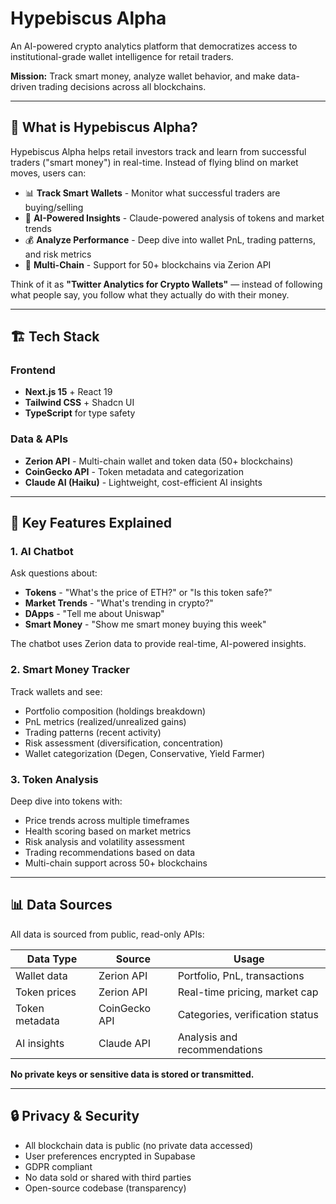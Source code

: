 # Hypebiscus Alpha

An AI-powered crypto analytics platform that democratizes access to institutional-grade wallet intelligence for retail traders.

**Mission:** Track smart money, analyze wallet behavior, and make data-driven trading decisions across all blockchains.

---

## 🎯 What is Hypebiscus Alpha?

Hypebiscus Alpha helps retail investors track and learn from successful traders ("smart money") in real-time. Instead of flying blind on market moves, users can:

- 📊 **Track Smart Wallets** - Monitor what successful traders are buying/selling
- 🤖 **AI-Powered Insights** - Claude-powered analysis of tokens and market trends
- 💰 **Analyze Performance** - Deep dive into wallet PnL, trading patterns, and risk metrics
- 🔗 **Multi-Chain** - Support for 50+ blockchains via Zerion API

Think of it as **"Twitter Analytics for Crypto Wallets"** — instead of following what people say, you follow what they actually do with their money.

---

## 🏗️ Tech Stack

### Frontend
- **Next.js 15** + React 19
- **Tailwind CSS** + Shadcn UI
- **TypeScript** for type safety

### Data & APIs
- **Zerion API** - Multi-chain wallet and token data (50+ blockchains)
- **CoinGecko API** - Token metadata and categorization
- **Claude AI (Haiku)** - Lightweight, cost-efficient AI insights

---

## 🎯 Key Features Explained

### 1. AI Chatbot
Ask questions about:
- **Tokens** - "What's the price of ETH?" or "Is this token safe?"
- **Market Trends** - "What's trending in crypto?"
- **DApps** - "Tell me about Uniswap"
- **Smart Money** - "Show me smart money buying this week"

The chatbot uses Zerion data to provide real-time, AI-powered insights.

### 2. Smart Money Tracker
Track wallets and see:
- Portfolio composition (holdings breakdown)
- PnL metrics (realized/unrealized gains)
- Trading patterns (recent activity)
- Risk assessment (diversification, concentration)
- Wallet categorization (Degen, Conservative, Yield Farmer)

### 3. Token Analysis
Deep dive into tokens with:
- Price trends across multiple timeframes
- Health scoring based on market metrics
- Risk analysis and volatility assessment
- Trading recommendations based on data
- Multi-chain support across 50+ blockchains

---

## 📊 Data Sources

All data is sourced from public, read-only APIs:

| Data Type | Source | Usage |
|-----------|--------|-------|
| Wallet data | Zerion API | Portfolio, PnL, transactions |
| Token prices | Zerion API | Real-time pricing, market cap |
| Token metadata | CoinGecko API | Categories, verification status |
| AI insights | Claude API | Analysis and recommendations |

**No private keys or sensitive data is stored or transmitted.**

---

## 🔒 Privacy & Security

- All blockchain data is public (no private data accessed)
- User preferences encrypted in Supabase
- GDPR compliant
- No data sold or shared with third parties
- Open-source codebase (transparency)
